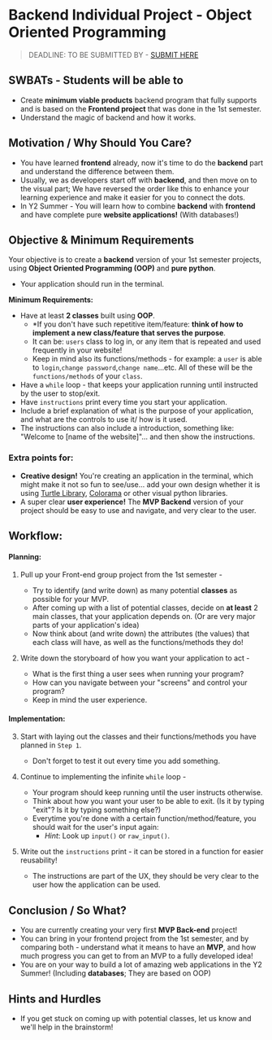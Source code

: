 # Backend Individual Project - Object Oriented Programming 

> DEADLINE: TO BE SUBMITTED BY  - [SUBMIT HERE]()

## SWBATs - Students will be able to
- Create **minimum viable products** backend program that fully supports and is based on the **Frontend project** that was done in the 1st semester.
- Understand the magic of backend and how it works.

## Motivation / Why Should You Care? 
- You have learned **frontend** already, now it's time to do the **backend** part and understand the difference between them.
- Usually, we as developers start off with **backend**, and then move on to the visual part; We have reversed the order like this to enhance your learning experience and make it easier for you to connect the dots. 
- In Y2 Summer - You will learn how to combine **backend** with **frontend** and have complete pure **website applications!** (With databases!)


## Objective & Minimum Requirements
Your objective is to create a **backend** version of your 1st semester projects, using **Object Oriented Programming (OOP)** and **pure python**.
* Your application should run in the terminal.


**Minimum Requirements:**
- Have at least **2 classes** built using **OOP**. 
  - *If you don't have such repetitive item/feature: **think of how to implement a new class/feature that serves the purpose**.
  - It can be: `users` class to log in,  or any item that is repeated and used frequently in your website!
  - Keep in mind also its functions/methods - for example: a `user` is able to `login`,`change password`,`change name`...etc. All of these will be the `functions/methods` of your `class`.
- Have a `while` loop - that keeps your application running until instructed by the user to stop/exit.
- Have `instructions` print every time you start your application.
 - Include a brief explanation of what is the purpose of your application, and what are the controls to use it/ how is it used.
 - The instructions can also include a introduction, something like: "Welcome to [name of the website]"... and then show the instructions.
 

 
### Extra points for:
- **Creative design!** You're creating an application in the terminal, which might make it not so fun to see/use... add your own design whether it is using [Turtle Library](https://docs.python.org/3/library/turtle.html), [Colorama](https://pypi.org/project/colorama/) or other visual python libraries.
- A super clear **user experience!** The **MVP Backend** version of your project should be easy to use and navigate, and very clear to the user.


## Workflow:

#### Planning:
1. Pull up your Front-end group project from the 1st semester - 
    - Try to identify (and write down) as many potential **classes** as possible for your MVP.
    - After coming up with a list of potential classes, decide on **at least** 2 main classes, that your application depends on. (Or are very major parts of your application's idea)
    - Now think about (and write down) the attributes (the values) that each class will have, as well as the functions/methods they do!

2. Write down the storyboard of how you want your application to act - 
    - What is the first thing a user sees when running your program?
    - How can you navigate between your "screens" and control your program?
    - Keep in mind the user experience.
    
#### Implementation:
3. Start with laying out the classes and their functions/methods you have planned in `Step 1`.
    - Don't forget to test it out every time you add something.

4. Continue to implementing the infinite `while` loop - 
    - Your program should keep running until the user instructs otherwise. 
    - Think about how you want your user to be able to exit. (Is it by typing "exit"? Is it by typing something else?)
    - Everytime you're done with a certain function/method/feature, you should wait for the user's input again:
        - *Hint*: Look up `input()` or `raw_input()`.

5. Write out the `instructions` print - it can be stored in a function for easier reusability!
    - The instructions are part of the UX, they should be very clear to the user how the application can be used.
    


## Conclusion / So What?
- You are currently creating your very first **MVP Back-end** project!
- You can bring in your frontend project from the 1st semester, and by comparing both - understand what it means to have an **MVP**, and how much progress you can get to from an MVP to a fully developed idea! 
- You are on your way to build a lot of amazing web applications in the Y2 Summer! (Including **databases**; They are based on OOP)

## Hints and Hurdles
- If you get stuck on coming up with potential classes, let us know and we'll help in the brainstorm!
